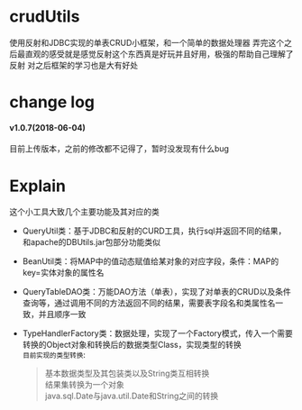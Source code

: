 # crudUtils
使用反射和JDBC实现的单表CRUD小框架，和一个简单的数据处理器
弄完这个之后最直观的感受就是感觉反射这个东西真是好玩并且好用，极强的帮助自己理解了反射
对之后框架的学习也是大有好处

  
# change log
  
  
#### v1.0.7(2018-06-04)  
目前上传版本，之前的修改都不记得了，暂时没发现有什么bug

# Explain
这个小工具大致几个主要功能及其对应的类
* QueryUtil类：基于JDBC和反射的CURD工具，执行sql并返回不同的结果，和apache的DBUtils.jar包部分功能类似

* BeanUtil类：将MAP中的值动态赋值给某对象的对应字段，条件：MAP的key=实体对象的属性名

* QueryTableDAO类：万能DAO方法（单表），实现了对单表的CRUD以及条件查询等，通过调用不同的方法返回不同的结果，需要表字段名和类属性名一致，并且顺序一致

* TypeHandlerFactory类：数据处理，实现了一个Factory模式，传入一个需要转换的Object对象和转换后的数据类型Class，实现类型的转换  
`目前实现的类型转换`:
     >基本数据类型及其包装类以及String类互相转换  
     >结果集转换为一个对象  
     >java.sql.Date与java.util.Date和String之间的转换  
